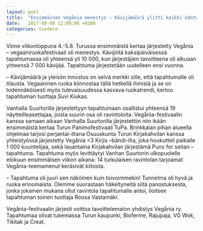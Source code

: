 ```yaml
---
layout: post
title:  "Ensimmäinen Vegånia menestys – Kävijämäärä ylitti kaikki odotukset"
date:   2017-08-08 12:00:00 +0200
categories: tiedote
---
```

Viime viikonloppuna 4.-5.8. Turussa ensimmäistä kertaa järjestetty Vegånia – vegaaniruokafestivaali oli menestys. Kävijöitä kaksipäiväisessä tapahtumassa oli yhteensä yli 10 000, kun järjestäjien tavoitteena oli alkuaan yhteensä 7 000 kävijää. Tapahtuma järjestetään uudelleen ensi vuonna.

– Kävijämäärä ja yleisön innostus on selvä merkki sille, että tapahtumalle oli tilausta. Vegaaninen ruoka kiinnostaa tällä hetkellä ihmisiä ja se on todennäköisesti myös tulevaisuudessa kasvava ruokatrendi, kertoo tapahtuman tuottaja Suvi Kiukas.

Vanhalla Suurtorilla järjestettyyn tapahtumaan osallistui yhteensä 19 näytteilleasettajaa, joista suurin osa oli ravintoloita. Vegånia-festivaalin kanssa samaan aikaan Vanhalla Suurtorilla järjestettiin niin ikään ensimmäistä kertaa Turun Panimofestivaali TuPa. Brinkkalan pihan alueella ohjelmaa tarjosi perjantai-iltana Osuuskunta Turun Kirjakahvilan kanssa yhteistyössä järjestetty Vegånia <3 Kirjis –bändi-ilta, joka houkutteli paikalle 1 000 kuuntelijaa, sekä lauantaina Kirjakahvilan järjestämä Punx for seitan –tapahtuma. Tapahtuma myös levittäytyi Vanhan Suurtorin ulkopuolelle elokuun ensimmäisen viikon aikana: 14 turkulaisen ravintolan tarjoamat Vegånia-teemamenut keräsivät kiitosta.

– Tapahtuma oli juuri sen näköinen kuin toivoimmekin! Tunnelma oli hyvä ja ruoka erinomaista. Olemme suorastaan häkeltyneitä siitä panostuksesta, jonka jokainen mukana ollut ravintola tapahtumalle antoi, iloitsee tapahtuman toinen tuottaja Roosa Vastamäki.

Vegånia-festivaalin järjesti voittoa tavoittelematon yhdistys Vegånia ry. Tapahtumaa olivat tukemassa Turun kaupunki, Bioferme, Rajupaja, VG Wok, Tikitak ja Creat.
